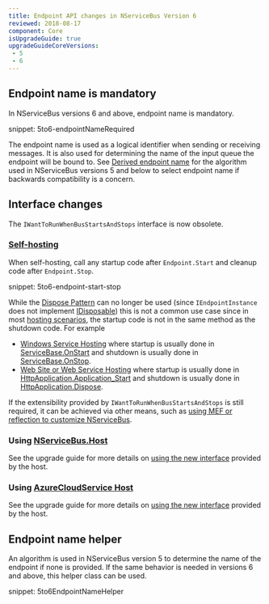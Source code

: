 ```yaml
---
title: Endpoint API changes in NServiceBus Version 6
reviewed: 2018-08-17
component: Core
isUpgradeGuide: true
upgradeGuideCoreVersions:
 - 5
 - 6
---
```



## Endpoint name is mandatory

In NServiceBus versions 6 and above, endpoint name is mandatory.

snippet: 5to6-endpointNameRequired

The endpoint name is used as a logical identifier when sending or receiving messages. It is also used for determining the name of the input queue the endpoint will be bound to. See [Derived endpoint name](#endpoint-name-helper) for the algorithm used in NServiceBus versions 5 and below to select endpoint name if backwards compatibility is a concern.


## Interface changes

The `IWantToRunWhenBusStartsAndStops` interface is now obsolete.


### [Self-hosting](/nservicebus/hosting/#self-hosting)

When self-hosting, call any startup code after `Endpoint.Start` and cleanup code after `Endpoint.Stop`.

snippet: 5to6-endpoint-start-stop

While the [Dispose Pattern](https://docs.microsoft.com/en-us/dotnet/standard/design-guidelines/dispose-pattern) can no longer be used (since `IEndpointInstance` does not implement [IDisposable](https://msdn.microsoft.com/en-us/library/system.idisposable.aspx)) this is not a common use case since in most [hosting scenarios](/nservicebus/hosting/), the startup code is not in the same method as the shutdown code. For example

 * [Windows Service Hosting](/nservicebus/hosting/windows-service.md) where startup is usually done in [ServiceBase.OnStart](https://msdn.microsoft.com/en-us/library/system.serviceprocess.servicebase.onstart.aspx) and shutdown is usually done in [ServiceBase.OnStop](https://msdn.microsoft.com/en-us/library/system.serviceprocess.servicebase.onstop.aspx).
 * [Web Site or Web Service Hosting](/nservicebus/hosting/web-application.md) where startup is usually done in [HttpApplication.Application_Start](https://msdn.microsoft.com/en-us/library/ms178473.aspx) and shutdown is usually done in [HttpApplication.Dispose](https://msdn.microsoft.com/en-us/library/system.web.httpapplication.dispose.aspx).

If the extensibility provided by `IWantToRunWhenBusStartsAndStops` is still required, it can be achieved via other means, such as [using MEF or reflection to customize NServiceBus](/samples/plugin-based-config/).


### Using [NServiceBus.Host](/nservicebus/hosting/nservicebus-host/)

See the upgrade guide for more details on [using the new interface](/nservicebus/upgrades/host-6to7.md) provided by the host.


### Using [AzureCloudService Host](/nservicebus/hosting/cloud-services-host/)

See the upgrade guide for more details on [using the new interface](/nservicebus/upgrades/acs-host-6to7.md) provided by the host.


## Endpoint name helper

An algorithm is used in NServiceBus version 5 to determine the name of the endpoint if none is provided. If the same behavior is needed in versions 6 and above, this helper class can be used.

snippet: 5to6EndpointNameHelper